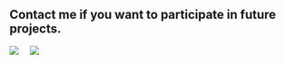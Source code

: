 
<!-- BLOG-POST-LIST:START -->

<p align="center">
  <h2>Contact me if you want to participate in future projects.</h2>
  <a href="https://twitter.com/royvoytheboy"><img src="https://img.shields.io/badge/twitter-%231DA1F2.svg?&style=for-the-badge&logo=twitter&logoColor=white" /></a>&nbsp;&nbsp;&nbsp;&nbsp; 
  <a href="mailto:royvoytheboy@gmail.com?subject=Came%20from%20Github"><img src="https://mailmeteor.com/logos/assets/PNG/Gmail_Logo_512px.png?&style=for-the-badge&logo=gmail&logoColor=white" /></a>&nbsp;&nbsp;&nbsp;&nbsp;
  <!--<a href="https://dev.to/<yours>"><img src="https://img.shields.io/badge/DEV.TO-%230A0A0A.svg?&style=for-the-badge&logo=dev-dot-to&logoColor=white" />       </a>&nbsp;&nbsp;&nbsp;&nbsp;
 
 <a href="https://www.linkedin.com/in/<yours>/"><img src="https://img.shields.io/badge/linkedin-%230077B5.svg?&style=for-the-badge&logo=linkedin&logoColor=white" /></a>&nbsp;&nbsp;&nbsp;&nbsp; -->
 
 
<p>
<!-- BLOG-POST-LIST:END -->
<!--
**PetarWho/PetarWho** is a ✨ _special_ ✨ repository because its `README.md` (this file) appears on your GitHub profile.

Here are some ideas to get you started:

- 🔭 I’m currently working on ...
- 🌱 I’m currently learning ...
- 👯 I’m looking to collaborate on ...
- 🤔 I’m looking for help with ...
- 💬 Ask me about ...
- 📫 How to reach me: ...
- 😄 Pronouns: ...
- ⚡ Fun fact: ...
-->
